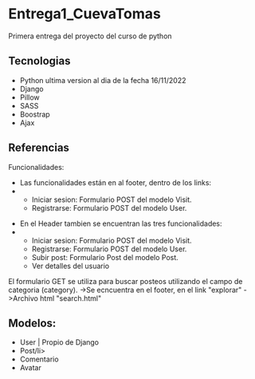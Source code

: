 # Entrega1_CuevaTomas
Primera entrega del proyecto del curso de python

## Tecnologias
<ul>
  <li>Python ultima version al dia de la fecha 16/11/2022</li>
  <li>Django</li>
  <li>Pillow</li>
  <li>SASS</li>
  <li>Boostrap</li>
  <li>Ajax</li>
</ul>

## Referencias
Funcionalidades:
<ul>
  <li>Las funcionalidades están en al footer, dentro de los links:</li>
  <li>
    <ul>
      <li>Iniciar sesion: Formulario POST del modelo Visit.</li>
      <li>Registrarse: Formulario POST del modelo User.</li>
    </ul>
  </li>
</ul>

<ul>
  <li>En el Header tambien se encuentran las tres funcionalidades:</li>
  <li>
    <ul>
      <li>Iniciar sesion: Formulario POST del modelo Visit.</li>
      <li>Registrarse: Formulario POST del modelo User.</li>
      <li>Subir post: Formulario Post del modelo Post.</li>
      <li>Ver detalles del usuario</li>
    </ul>
  </li>
</ul>

El formulario GET se utiliza para buscar posteos utilizando el campo de categoria (category).
->Se ecncuentra en el footer, en el link "explorar"
->Archivo html "search.html"

## Modelos:
<ul>
  <li>User | Propio de Django</li>
  <li>Post/li>
  <li>Comentario</li>
  <li>Avatar</li>
</ul>
